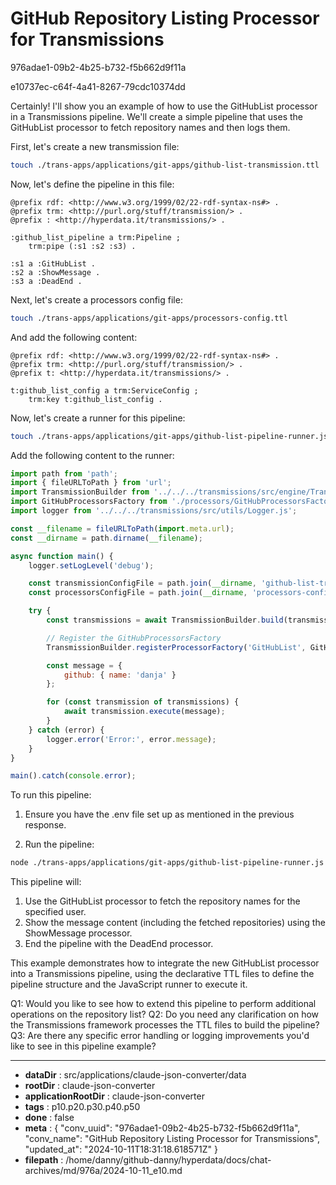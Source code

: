 # GitHub Repository Listing Processor for Transmissions

976adae1-09b2-4b25-b732-f5b662d9f11a

e10737ec-c64f-4a41-8267-79cdc10374dd

 Certainly! I'll show you an example of how to use the GitHubList processor in a Transmissions pipeline. We'll create a simple pipeline that uses the GitHubList processor to fetch repository names and then logs them.

First, let's create a new transmission file:

```sh
touch ./trans-apps/applications/git-apps/github-list-transmission.ttl
```

Now, let's define the pipeline in this file:

```turtle
@prefix rdf: <http://www.w3.org/1999/02/22-rdf-syntax-ns#> .
@prefix trm: <http://purl.org/stuff/transmission/> .
@prefix : <http://hyperdata.it/transmissions/> .

:github_list_pipeline a trm:Pipeline ;
    trm:pipe (:s1 :s2 :s3) .

:s1 a :GitHubList .
:s2 a :ShowMessage .
:s3 a :DeadEnd .
```

Next, let's create a processors config file:

```sh
touch ./trans-apps/applications/git-apps/processors-config.ttl
```

And add the following content:

```turtle
@prefix rdf: <http://www.w3.org/1999/02/22-rdf-syntax-ns#> .
@prefix trm: <http://purl.org/stuff/transmission/> .
@prefix t: <http://hyperdata.it/transmissions/> .

t:github_list_config a trm:ServiceConfig ;
    trm:key t:github_list_config .
```

Now, let's create a runner for this pipeline:

```sh
touch ./trans-apps/applications/git-apps/github-list-pipeline-runner.js
```

Add the following content to the runner:

```javascript
import path from 'path';
import { fileURLToPath } from 'url';
import TransmissionBuilder from '../../../transmissions/src/engine/TransmissionBuilder.js';
import GitHubProcessorsFactory from './processors/GitHubProcessorsFactory.js';
import logger from '../../../transmissions/src/utils/Logger.js';

const __filename = fileURLToPath(import.meta.url);
const __dirname = path.dirname(__filename);

async function main() {
    logger.setLogLevel('debug');

    const transmissionConfigFile = path.join(__dirname, 'github-list-transmission.ttl');
    const processorsConfigFile = path.join(__dirname, 'processors-config.ttl');

    try {
        const transmissions = await TransmissionBuilder.build(transmissionConfigFile, processorsConfigFile);

        // Register the GitHubProcessorsFactory
        TransmissionBuilder.registerProcessorFactory('GitHubList', GitHubProcessorsFactory);

        const message = {
            github: { name: 'danja' }
        };

        for (const transmission of transmissions) {
            await transmission.execute(message);
        }
    } catch (error) {
        logger.error('Error:', error.message);
    }
}

main().catch(console.error);
```

To run this pipeline:

1. Ensure you have the .env file set up as mentioned in the previous response.

2. Run the pipeline:

```sh
node ./trans-apps/applications/git-apps/github-list-pipeline-runner.js
```

This pipeline will:
1. Use the GitHubList processor to fetch the repository names for the specified user.
2. Show the message content (including the fetched repositories) using the ShowMessage processor.
3. End the pipeline with the DeadEnd processor.

This example demonstrates how to integrate the new GitHubList processor into a Transmissions pipeline, using the declarative TTL files to define the pipeline structure and the JavaScript runner to execute it.

Q1: Would you like to see how to extend this pipeline to perform additional operations on the repository list?
Q2: Do you need any clarification on how the Transmissions framework processes the TTL files to build the pipeline?
Q3: Are there any specific error handling or logging improvements you'd like to see in this pipeline example?

---

* **dataDir** : src/applications/claude-json-converter/data
* **rootDir** : claude-json-converter
* **applicationRootDir** : claude-json-converter
* **tags** : p10.p20.p30.p40.p50
* **done** : false
* **meta** : {
  "conv_uuid": "976adae1-09b2-4b25-b732-f5b662d9f11a",
  "conv_name": "GitHub Repository Listing Processor for Transmissions",
  "updated_at": "2024-10-11T18:31:18.618571Z"
}
* **filepath** : /home/danny/github-danny/hyperdata/docs/chat-archives/md/976a/2024-10-11_e10.md